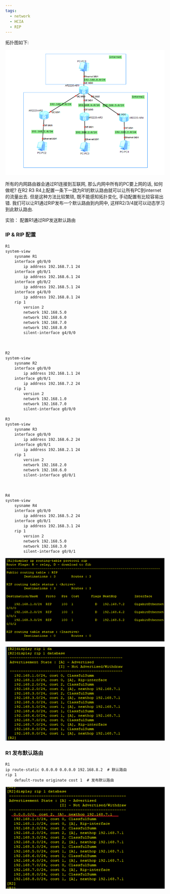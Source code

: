 ```yaml
---
tags:
  - network
  - HCIA
  - RIP
---
```

拓扑图如下:

![](./images/0406/0406_topo.png)

所有的内网路由器会通过R1连接到互联网, 那么内网中所有的PC要上网的话, 如何做呢?   在R2 R3 R4上配置一条下一跳为R1的默认路由就可以让所有PC到internet的流量出去. 但是这种方法比较繁琐, 既不能感知拓扑变化, 手动配置有比较容易出错.
我们可以让R1通过RIP发布一个默认路由到内网中, 这样R2/3/4就可以动态学习到此默认路由.

实验：
配置R1通过RIP发送默认路由

### IP & RIP 配置
```
R1
system-view
	sysname R1
	interface g0/0/0
		ip address 192.168.7.1 24
	interface g0/0/1
		ip address 192.168.6.1 24
	interface g0/0/2
		ip address 192.168.5.1 24
	interface g4/0/0
		ip address 192.168.8.1 24
	rip 1
		version 2
		network 192.168.5.0
		network 192.168.6.0
		network 192.168.7.0
		network 192.168.8.0
		silent-interface g4/0/0



R2
system-view
	sysname R2
	interface g0/0/0
		ip address 192.168.1.1 24
	interface g0/0/1
		ip address 192.168.7.2 24
	rip 1
		version 2
		network 192.168.1.0
		network 192.168.7.0
		silent-interface g0/0/0

R3
system-view
	sysname R3
	interface g0/0/0
		ip address 192.168.6.2 24
	interface g0/0/1
		ip address 192.168.2.1 24
	rip 1
		version 2
		network 192.168.2.0
		network 192.168.6.0
		silent-interface g0/0/1



R4
system-view
	sysname R4
	interface g0/0/0
		ip address 192.168.5.2 24
	interface g0/0/1
		ip address 192.168.3.1 24
	rip 1
		version 2
		network 192.168.5.0
		network 192.168.3.0
		silent-interface g0/0/1

```
![](./images/0406/0406_r1_route.png)

![](./images/0406/0406_r2_route.png)



### R1 发布默认路由

```
R1
ip route-static 0.0.0.0 0.0.0.0 192.168.8.2  # 默认路由
rip 1
	default-route originate cost 1  # 发布默认路由

```

![](./images/0406/0406_r2_default_route.png)















